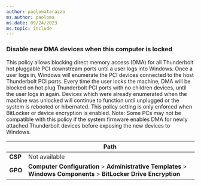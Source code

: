 ```yaml
---
author: paolomatarazzo
ms.author: paoloma
ms.date: 09/24/2023
ms.topic: include
---
```


### Disable new DMA devices when this computer is locked

This policy allows blocking direct memory access (DMA) for all Thunderbolt hot pluggable PCI downstream ports until a user logs into Windows. Once a user logs in, Windows will enumerate the PCI devices connected to the host Thunderbolt PCI ports. Every time the user locks the machine, DMA will be blocked on hot plug Thunderbolt PCI ports with no children devices, until the user logs in again. Devices which were already enumerated when the machine was unlocked will continue to function until unplugged or the system is rebooted or hibernated. This policy setting is only enforced when BitLocker or device encryption is enabled. Note: Some PCs may not be compatible with this policy if the system firmware enables DMA for newly attached Thunderbolt devices before exposing the new devices to Windows.

|  | Path |
|--|--|
| **CSP** | Not available |
| **GPO** | **Computer Configuration** > **Administrative Templates** > **Windows Components** > **BitLocker Drive Encryption** |
